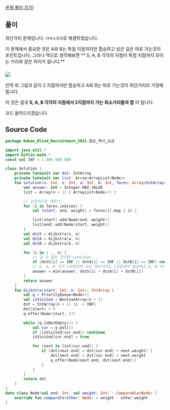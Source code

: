 [문제 풀러 가기!](https://programmers.co.kr/learn/courses/30/lessons/72413)

## 풀이

최단거리 문제입니다. `다익스트라`로 해결하였습니다.

이 문제에서 중요한 것은 A와 B는 특점 지점까지만 합승하고 남은 길은 따로 가는것이 포인트입니다. 그러나 역으로 생각해보면 ** S, A, B 각각의 지점이 특점 지점까지 모이는 거리와 같은 의미가 됩니다.** 

### ![](https://images.velog.io/images/blucky8649/post/57564e25-2850-4fee-961a-a440fdc894e5/image.png)

만약 위 그림과 같이 2 지점까지만 합승하고 A와 B는 따로 가는것이 최단거리라 가정해봅시다.

이 것은 결국 **S, A, B 각각의 지점에서 2지점까지 가는 최소거리들의 합** 이 됩니다.

코드 올려드리겠습니다.
## Source Code
```kotlin
package Kakao_Blind_Recruitment_2021.합승_택시_요금

import java.util.*
import kotlin.math.*
const val INF = 1_000_000_000

class Solution {
    private lateinit var dst: IntArray
    private lateinit var list: Array<ArrayList<Node>>
    fun solution(n: Int, s: Int, a: Int, b: Int, fares: Array<IntArray>): Int {
        var answer: Int = Integer.MAX_VALUE
        list = Array(n + 1) { ArrayList<Node>() }

        // 인접리스트 채우기
        for (i in fares.indices) {
            val (start, end, weight) = fares[i].map { it }

            list[start].add(Node(end, weight))
            list[end].add(Node(start, weight))
        }
        val dstS = dijkstra(s, n)
        val dstA = dijkstra(a, n)
        val dstB = dijkstra(b, n)

        for (i in 1 .. n) {
            // 갈 수 없는 곳이면 continue
            if (dstS[i] == INF || dstA[i] == INF || dstB[i] == INF) continue
            // S, A, B 각각 i지점까지 오는 최단거리는 i지점까지 합승하고 A, B 따로 가는 거리와 같다.
            answer = min(answer, dstS[i] + dstA[i] + dstB[i])
        }
        return answer
    }
    fun dijkstra(start: Int, n: Int): IntArray {
        val q = PriorityQueue<Node>()
        val isVisited = BooleanArray(n + 1)
        dst = IntArray(n + 1) {i -> INF}
        dst[start] = 0
        q.offer(Node(start, 1))

        while (q.isNotEmpty()) {
            val cur = q.poll()
            if (isVisited[cur.end]) continue
            isVisited[cur.end] = true

            for (next in list[cur.end]) {
                if (dst[next.end] > dst[cur.end] + next.weight) {
                    dst[next.end] = dst[cur.end] + next.weight
                    q.offer(Node(next.end, dst[next.end]))
                }
            }
        }
        return dst
    }
}
data class Node(val end: Int, val weight: Int) : Comparable<Node> {
    override fun compareTo(other: Node) = weight - other.weight
}
```
